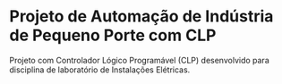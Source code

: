 # Projeto de Automação de Indústria de Pequeno Porte com CLP

Projeto com Controlador Lógico Programável (CLP) desenvolvido para disciplina de laboratório de Instalações Elétricas.
